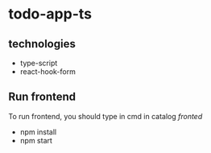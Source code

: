 # todo-app-ts
## technologies
* type-script
* react-hook-form

## Run frontend
To run frontend, you should type in cmd in catalog *fronted*
* npm install
* npm start
